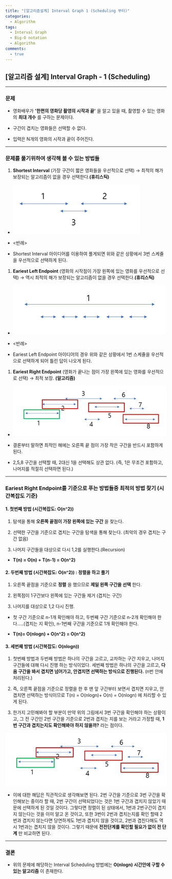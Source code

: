 ```yaml
---
title: "[알고리즘설계] Interval Graph 1 (Scheduling 부터)"
categories:
  - Algorithm
tags:
  - Interval Graph
  - Big-O notation
  - Algorithm
comments:
  - true
---
```


## [알고리즘 설계] Interval Graph - 1 (Scheduling)

---

### 문제

* 영화배우가 __'한편의 영화당 촬영의 시작과 끝'__ 을 알고 있을 때, 촬영할 수 있는 영화의 __최대 개수__ 를 구하는 문제이다.

* 구간이 겹치는 영화들은 선택할 수 없다.

* 입력은 N개의 영화의 시작과 끝이 주어진다.

---

### 문제를 풀기위하여 생각해 볼 수 있는 방법들

1. __Shortest Interval__ (가장 구간이 짧은 영화들을 우선적으로 선택) -> 최적의 해가 보장되는 알고리즘이 없을 경우 선택한다.__(휴리스틱)__

- ![](/assets/img/Algorithm/Interval1.png)

- <반례>

- Shortest Interval 아이디어를 이용하여 풀게되면 위와 같은 상황에서 3번 스케쥴을 우선적으로 선택하게 된다.

1. __Eariest Left Endpoint__ (영화의 시작점이 가장 왼쪽에 있는 영화를 우선적으로 선택) -> 역시 최적의 해가 보장되는 알고리즘이 없을 경우 선택한다.__(휴리스틱)__

- ![](/assets/img/Algorithm/Interval2.png)

- <반례>

- Eariest Left Endpoint 아이디어의 경우 위와 같은 상황에서 1번 스케쥴을 우선적으로 선택하게 되어 틀린 답이 나오게 된다.

1. __Eariest Right Endpoint__ (영화가 끝나는 점이 가장 왼쪽에 있는 영화를 우선적으로 선택) -> 최적 보장. __(알고리즘)__

- ![](/assets/img/Algorithm/Interval3.png)

- 결론부터 말하면 최적인 해에는 오른쪽 끝 점이 가장 작은 구간을 반드시 포함하게 된다.

- 2,5,8 구간을 선택할 때, 2대신 1을 선택해도 상관 없다. (즉, 1은 무조건 포함하고, 나머지를 적절히 선택하면 된다.)

---

### Eariest Right Endpoint를 기준으로 푸는 방법들중 최적의 방법 찾기 (시간복잡도 기준)

#### 1. 첫번째 방법 (시간복잡도: O(n^2))

1. 탐색을 통해 __오른쪽 끝점이 가장 왼쪽에 있는 구간__ 을 찾는다.

1. 선택한 구간을 기준으로 겹치는 구간을 탐색을 통해 찾는다. (최악의 경우 겹치는 구간 없음)

1. 나머지 구간들을 대상으로 다시 1,2를 실행한다.(Recursion)

* __T(n) = O(n) + T(n-1) = O(n^2)__

#### 2. 두번째 방법 (시간복잡도: O(n^2)) : 정렬을 하고 풀기

1. 오른쪽 끝점을 기준으로 __정렬__ 을 했으므로 __제일 왼쪽 구간을 선택__ 한다.

1. 왼쪽점이 1구간보다 왼쪽에 있는 구간들 제거 (겹치는 구간)

1. 나머지를 대상으로 1,2 다시 진행.

* 첫 구간 기준으로 n-1개 확인해야 하고, 두번째 구간 기준으로 n-2개 확인해야 한다.....(겹치는 지 확인), n-1번째 구간을 기준으로 1개 확인해야 한다.

* __T(n)= O(nlogn) + O(n^2) = O(n^2)__

#### 3. 세번째 방법 (시간복잡도: O(nlogn))

1. 첫번째 방법과 두번째 방법은 하나의 구간을 고르고, 교차하는 구간 지우고, 나머지 구간들에 대해 다시 진행 하는 방식이었다. 세번째 방법은 하나의 구간을 고르고, __다음 구간을 봐서 겹치면 넘어가고, 안겹치면 선택하는 방식으로 진행된다.__ (n번 안에 처리된다.)

1. 즉, 오른쪽 끝점을 기준으로 정렬을 한 후 맨 앞 구간부터 보면서 겹치면 지우고, 안겹치면 선택하는 방식이므로 T(n) = O(nlogn)+ O(n) = O(nlogn) 에 처리할 수 있게 된다.

1. 한가지 고민해봐야 할 부분이 만약 위의 그림에서 3번 구간을 확인해야 하는 상황이고, 그 전 구간인 2번 구간을 기준으로 2번과 겹치는 지를 보는 거라고 가정할 때, __1번 구간과 겹치는지도 확인해봐야 하지 않을까?__ 라는 점이다.

![](/assets/img/Algorithm/Interval3.png)

- 이에 대한 해답은 직관적으로 생각해보면 된다. 2번 구간을 기준으로 3번 구간을 확인해보는 중이라 할 때, 2번 구간이 선택되었다는 것은 1번 구간과 겹치지 않았기 때문에 선택하게 된 것일 것이다. 그렇다면 정렬이 된 상태에서, 1번과 2번구간이 겹치지 않는다는 것을 이미 알고 온 것이고, 또한 3번이 2번과 겹치는지를 확인 할때 2번과 겹치지 않는다면 당연하게도 1번과 겹치지 않을 것이고, 2번과 겹친다해도 역시 1번과는 겹치지 않을 것이다. 그렇기 때문에 __전전단계를 확인할 필요가 없이 전 단계__ 만 비교하면 된다.

---

### 결론
* 위의 문제에 해당하는 Interval Scheduling 방법에는 __O(nlogn) 시간안에 구할 수 있는 알고리즘__ 이 존재한다.
